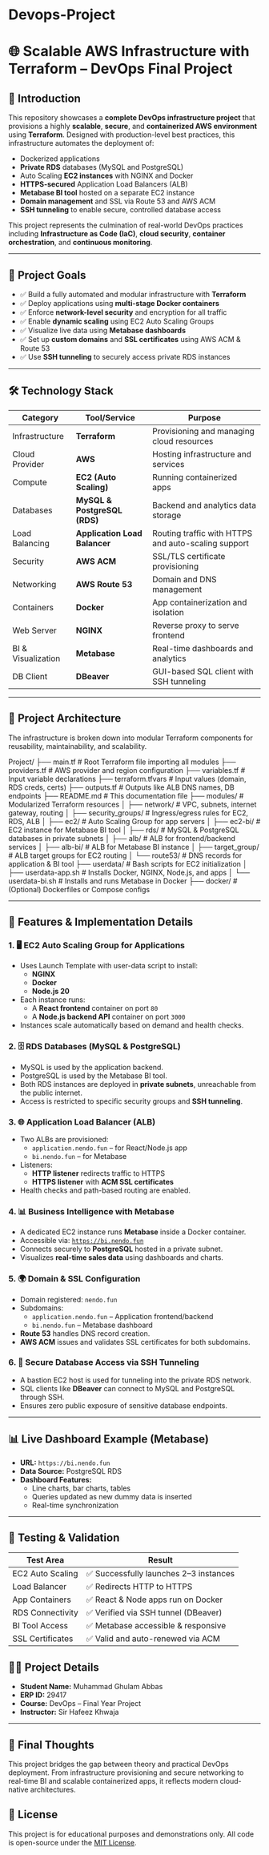 ﻿# Devops-Project
# 🌐 Scalable AWS Infrastructure with Terraform – DevOps Final Project

## 📖 Introduction

This repository showcases a **complete DevOps infrastructure project** that provisions a highly **scalable**, **secure**, and **containerized AWS environment** using **Terraform**. Designed with production-level best practices, this infrastructure automates the deployment of:

- Dockerized  applications
- **Private RDS** databases (MySQL and PostgreSQL)
- Auto Scaling **EC2 instances** with NGINX and Docker
- **HTTPS-secured** Application Load Balancers (ALB)
- **Metabase BI tool** hosted on a separate EC2 instance
- **Domain management** and SSL via Route 53 and AWS ACM
- **SSH tunneling** to enable secure, controlled database access

This project represents the culmination of real-world DevOps practices including **Infrastructure as Code (IaC)**, **cloud security**, **container orchestration**, and **continuous monitoring**.

---

## 🎯 Project Goals

- ✅ Build a fully automated and modular infrastructure with **Terraform**
- ✅ Deploy applications using **multi-stage Docker containers**
- ✅ Enforce **network-level security** and encryption for all traffic
- ✅ Enable **dynamic scaling** using EC2 Auto Scaling Groups
- ✅ Visualize live data using **Metabase dashboards**
- ✅ Set up **custom domains** and **SSL certificates** using AWS ACM & Route 53
- ✅ Use **SSH tunneling** to securely access private RDS instances

---

## 🛠️ Technology Stack

| Category              | Tool/Service                     | Purpose                                              |
|-----------------------|----------------------------------|------------------------------------------------------|
| Infrastructure        | **Terraform**                    | Provisioning and managing cloud resources            |
| Cloud Provider        | **AWS**                          | Hosting infrastructure and services                  |
| Compute               | **EC2 (Auto Scaling)**           | Running containerized apps                           |
| Databases             | **MySQL & PostgreSQL (RDS)**     | Backend and analytics data storage                   |
| Load Balancing        | **Application Load Balancer**    | Routing traffic with HTTPS and auto-scaling support  |
| Security              | **AWS ACM**                      | SSL/TLS certificate provisioning                     |
| Networking            | **AWS Route 53**                 | Domain and DNS management                            |
| Containers            | **Docker**                       | App containerization and isolation                   |
| Web Server            | **NGINX**                        | Reverse proxy to serve frontend                      |
| BI & Visualization    | **Metabase**                     | Real-time dashboards and analytics                   |
| DB Client             | **DBeaver**                      | GUI-based SQL client with SSH tunneling              |

---

## 🧱 Project Architecture

The infrastructure is broken down into modular Terraform components for reusability, maintainability, and scalability.

Project/
├── main.tf # Root Terraform file importing all modules
├── providers.tf # AWS provider and region configuration
├── variables.tf # Input variable declarations
├── terraform.tfvars # Input values (domain, RDS creds, certs)
├── outputs.tf # Outputs like ALB DNS names, DB endpoints
├── README.md # This documentation file
├── modules/ # Modularized Terraform resources
│ ├── network/ # VPC, subnets, internet gateway, routing
│ ├── security_groups/ # Ingress/egress rules for EC2, RDS, ALB
│ ├── ec2/ # Auto Scaling Group for app servers
│ ├── ec2-bi/ # EC2 instance for Metabase BI tool
│ ├── rds/ # MySQL & PostgreSQL databases in private subnets
│ ├── alb/ # ALB for frontend/backend services
│ ├── alb-bi/ # ALB for Metabase BI instance
│ ├── target_group/ # ALB target groups for EC2 routing
│ └── route53/ # DNS records for application & BI tool
├── userdata/ # Bash scripts for EC2 initialization
│ ├── userdata-app.sh # Installs Docker, NGINX, Node.js, and apps
│ └── userdata-bi.sh # Installs and runs Metabase in Docker
├── docker/ # (Optional) Dockerfiles or Compose configs


---

## 🌟 Features & Implementation Details

### 1. 🖥️ EC2 Auto Scaling Group for Applications
- Uses Launch Template with user-data script to install:
  - **NGINX**
  - **Docker**
  - **Node.js 20**
- Each instance runs:
  - A **React frontend** container on port `80`
  - A **Node.js backend API** container on port `3000`
- Instances scale automatically based on demand and health checks.

### 2. 🗄️ RDS Databases (MySQL & PostgreSQL)
- MySQL is used by the application backend.
- PostgreSQL is used by the Metabase BI tool.
- Both RDS instances are deployed in **private subnets**, unreachable from the public internet.
- Access is restricted to specific security groups and **SSH tunneling**.

### 3. 🌐 Application Load Balancer (ALB)
- Two ALBs are provisioned:
  - `application.nendo.fun` – for React/Node.js app
  - `bi.nendo.fun` – for Metabase
- Listeners:
  - **HTTP listener** redirects traffic to HTTPS
  - **HTTPS listener** with **ACM SSL certificates**
- Health checks and path-based routing are enabled.

### 4. 📊 Business Intelligence with Metabase
- A dedicated EC2 instance runs **Metabase** inside a Docker container.
- Accessible via: [`https://bi.nendo.fun`](https://bi.nendo.fun)
- Connects securely to **PostgreSQL** hosted in a private subnet.
- Visualizes **real-time sales data** using dashboards and charts.

### 5. 🌍 Domain & SSL Configuration
- Domain registered: `nendo.fun`
- Subdomains:
  - `application.nendo.fun` – Application frontend/backend
  - `bi.nendo.fun` – Metabase dashboard
- **Route 53** handles DNS record creation.
- **AWS ACM** issues and validates SSL certificates for both subdomains.

### 6. 🔐 Secure Database Access via SSH Tunneling
- A bastion EC2 host is used for tunneling into the private RDS network.
- SQL clients like **DBeaver** can connect to MySQL and PostgreSQL through SSH.
- Ensures zero public exposure of sensitive database endpoints.

---

## 📊 Live Dashboard Example (Metabase)

- **URL:** `https://bi.nendo.fun`
- **Data Source:** PostgreSQL RDS
- **Dashboard Features:**
  - Line charts, bar charts, tables
  - Queries updated as new dummy data is inserted
  - Real-time synchronization

---

## 🔎 Testing & Validation

| Test Area         | Result                          |
|-------------------|----------------------------------|
| EC2 Auto Scaling  | ✅ Successfully launches 2–3 instances |
| Load Balancer     | ✅ Redirects HTTP to HTTPS         |
| App Containers    | ✅ React & Node apps run on Docker |
| RDS Connectivity  | ✅ Verified via SSH tunnel (DBeaver) |
| BI Tool Access    | ✅ Metabase accessible & responsive |
| SSL Certificates  | ✅ Valid and auto-renewed via ACM |



## 👨‍🎓 Project Details

- **Student Name:** Muhammad Ghulam Abbas  
- **ERP ID:** 29417  
- **Course:** DevOps – Final Year Project  
- **Instructor:** Sir Hafeez Khwaja  

---

## 📌 Final Thoughts

This project bridges the gap between theory and practical DevOps deployment. From infrastructure provisioning and secure networking to real-time BI and scalable containerized apps, it reflects modern cloud-native architectures.



## 📎 License

This project is for educational purposes and demonstrations only. All code is open-source under the [MIT License](LICENSE).



